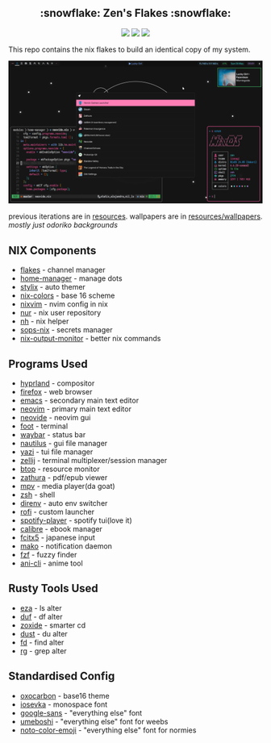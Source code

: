 <h2 align="center">:snowflake: Zen's Flakes :snowflake:</h2>

<p align="center">
    <a href="https://nixos.org/">
        <img src="https://img.shields.io/badge/NixOS-24.05-informational.svg?style=for-the-badge&logo=nixos&color=161616&logoColor=42be65&labelColor=dde1e6"></a>
    <img src="https://img.shields.io/github/last-commit/71zenith/nix-dots?style=for-the-badge&labelColor=dde1e6&color=161616"/>
    <img src="https://img.shields.io/github/repo-size/71zenith/nix-dots?style=for-the-badge&labelColor=dde1e6&color=161616"/>
  </a>
</p>

This repo contains the nix flakes to build an identical copy of my system.


![](./resources/screenshot6.png)

previous iterations are in [resources](./resources/).
wallpapers are in [resources/wallpapers](./resources/wallpapers). *mostly just odoriko backgrounds*

## NIX Components
- [flakes](https://nixos.wiki/wiki/Flakes) - channel manager
- [home-manager](https://github.com/nix-community/home-manager) - manage dots
- [stylix](https://github.com/danth/stylix) - auto themer
- [nix-colors](https://github.com/Misterio77/nix-colors) - base 16 scheme
- [nixvim](https://github.com/nix-community/nixvim) - nvim config in nix
- [nur](https://github.com/nix-community/NUR) - nix user repository
- [nh](https://github.com/viperML/nh) - nix helper
- [sops-nix](https://github.com/Mic92/sops-nix) - secrets manager
- [nix-output-monitor](https://github.com/maralorn/nix-output-monitor) - better nix commands


## Programs Used
- [hyprland](https://github.com/hyprwm/Hyprland) - compositor
- [firefox](https://www.mozilla.org/en-US/firefox/) - web browser
- [emacs](https://www.gnu.org/emacs) - secondary main text editor
- [neovim](https://github.com/neovim/neovim) - primary main text editor
- [neovide](https://github.com/neovide/neovide) - neovim gui
- [foot](https://codeberg.org/dnkl/foot) - terminal
- [waybar](https://github.com/Alexays/Waybar) - status bar
- [nautilus](https://gitlab.gnome.org/GNOME/nautilus) - gui file manager
- [yazi](https://github.com/sxyazi/yazi) - tui file manager
- [zellij](https://github.com/zellij-org/zellij) - terminal multiplexer/session manager
- [btop](https://github.com/aristocratos/btop) - resource monitor
- [zathura](https://pwmt.org/projects/zathura) - pdf/epub viewer
- [mpv](https://github.com/mpv-player/mpv) - media player(da goat)
- [zsh](http://www.zsh.org) - shell
- [direnv](https://github.com/nix-community/nix-direnv) - auto env switcher
- [rofi](https://github.com/davatorium/rofi) - custom launcher
- [spotify-player](https://github.com/aome510/spotify-player) - spotify tui(love it)
- [calibre](https://github.com/kovidgoyal/calibre) - ebook manager
- [fcitx5](https://github.com/fcitx/fcitx5) - japanese input
- [mako](https://github.com/emersion/mako) - notification daemon
- [fzf](https://github.com/junegunn/fzf) - fuzzy finder
- [ani-cli](https://github.com/pystardust/ani-cli) - anime tool


## Rusty Tools Used
- [eza](https://github.com/eza-community/eza) - ls alter
- [duf](https://github.com/muesli/duf) - df alter
- [zoxide](https://github.com/ajeetdsouza/zoxide) - smarter cd
- [dust](https://github.com/bootandy/dust) - du alter
- [fd](https://github.com/sharkdp/fd) - find alter
- [rg](https://github.com/BurstSushi/ripgrep) - grep alter


## Standardised Config
- [oxocarbon](https://github.com/nyoom-engineering/base16-oxocarbon) - base16 theme
- [iosevka](https://github.com/be5invis/Iosevka) - monospace font
- [google-sans](https://github.com/hprobotic/Google-Sans-Font) - "everything else" font
- [umeboshi](http://font.xxenxx.net/umeboshifont.html) - "everything else" font for weebs
- [noto-color-emoji](https://fonts.google.com/specimen/Noto+Color+Emoji) - "everything else" font for normies
